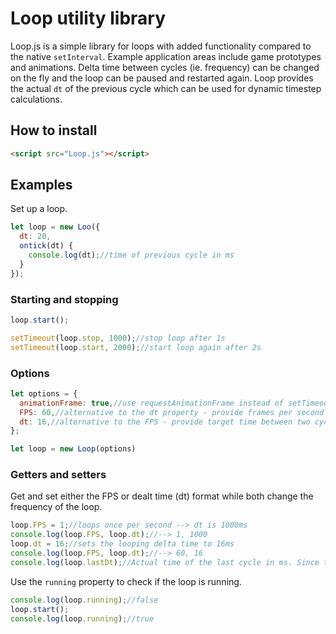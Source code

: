 # Loop utility library
Loop.js is a simple library for loops with added functionality compared to the native `setInterval`. Example application areas include game prototypes and animations. Delta time between cycles (ie. frequency) can be changed on the fly and the loop can be paused and restarted again. Loop provides the actual `dt` of the previous cycle which can be used for dynamic timestep calculations.
## How to install
```html
<script src="Loop.js"></script>
```
## Examples
Set up a loop.
```javascript
let loop = new Loo({
  dt: 20,
  ontick(dt) {
    console.log(dt);//time of previous cycle in ms
  }
});
```
### Starting and stopping
```javascript
loop.start();

setTimeout(loop.stop, 1000);//stop loop after 1s
setTimeout(loop.start, 2000);//start loop again after 2s
```
### Options
```javascript
let options = {
  animationFrame: true,//use requestAnimationFrame instead of setTimeout, dt and FPS properties are ignored if value is set true
  FPS: 60,//alternative to the dt property - provide frames per second (FPS)
  dt: 16,//alternative to the FPS - provide target time between two cycles
};

let loop = new Loop(options)
```
### Getters and setters
Get and set either the FPS or dealt time (dt) format while both change the frequency of the loop.
```javascript
loop.FPS = 1;//loops once per second --> dt is 1000ms
console.log(loop.FPS, loop.dt);//--> 1, 1000
loop.dt = 16;//sets the looping delta time to 16ms
console.log(loop.FPS, loop.dt);//--> 60, 16
console.log(loop.lastDt);//Actual time of the last cycle in ms. Since timeouts are inaccurate in JS in general, loop.lastDt is often 0...5ms away from the targeted time. Most of the time delayed.
```
Use the `running` property to check if the loop is running.
```javascript
console.log(loop.running);//false
loop.start();
console.log(loop.running);//true
```
